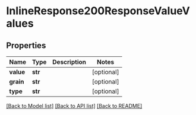 # InlineResponse200ResponseValueValues

## Properties
Name | Type | Description | Notes
------------ | ------------- | ------------- | -------------
**value** | **str** |  | [optional] 
**grain** | **str** |  | [optional] 
**type** | **str** |  | [optional] 

[[Back to Model list]](../README.md#documentation-for-models) [[Back to API list]](../README.md#documentation-for-api-endpoints) [[Back to README]](../README.md)


